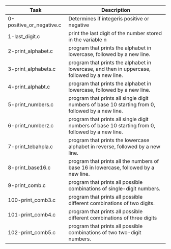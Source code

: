 | Task | Description |
| ---- | ----------- |
| 0-positive\_or\_negative.c | Determines if integeris positive or negative |
| 1-last\_digit.c | print the last digit of the number stored in the variable n |
| 2-print\_alphabet.c | program that prints the alphabet in lowercase, followed by a new line. |
| 3-print\_alphabets.c | program that prints the alphabet in lowercase, and then in uppercase, followed by a new line. |
| 4-print\_alphabt.c | program that prints the alphabet in lowercase, followed by a new line. |
| 5-print\_numbers.c | program that prints all single digit numbers of base 10 starting from 0, followed by a new line. |
| 6-print\_numberz.c | program that prints all single digit numbers of base 10 starting from 0, followed by a new line. |
| 7-print\_tebahpla.c |  program that prints the lowercase alphabet in reverse, followed by a new line. |
| 8-print\_base16.c | program that prints all the numbers of base 16 in lowercase, followed by a new line. |
| 9-print\_comb.c |  program that prints all possible combinations of single-digit numbers. |
| 100-print\_comb3.c | program that prints all possible different combinations of two digits. |
| 101-print\_comb4.c | program that prints all possible different combinations of three digits |
| 102-print\_comb5.c | program that prints all possible combinations of two two-digit numbers. |
